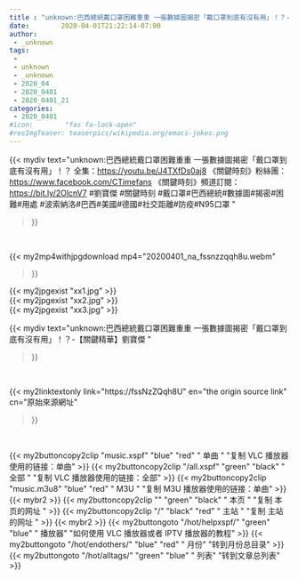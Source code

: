 ```yaml
---
title : "unknown:巴西總統戴口罩困難重重 一張數據圖揭密「戴口罩到底有沒有用」！？-【關鍵精華】劉寶傑 "
date:        2020-04-01T21:22:14-07:00
author:
 - _unknown
tags:
 - 
 - unknown
 - _unknown
 - 2020_04
 - 2020_0401
 - 2020_0401_21
categories:
 - 2020_0401
#icon:        "fas fa-lock-open"
#resImgTeaser: teaserpics/wikipedia.org/emacs-jokes.png
---
```







{{< mydiv text="unknown:巴西總統戴口罩困難重重 一張數據圖揭密「戴口罩到底有沒有用」！？ 全集：https://youtu.be/J4TXfDs0aj8  《關鍵時刻》粉絲團：https://www.facebook.com/CTimefans 《關鍵時刻》頻道訂閱：https://bit.ly/2OlcnV7  #劉寶傑 #關鍵時刻 #戴口罩#巴西總統#數據圖#揭密#困難#用處 #波索納洛#巴西#美國#德國#社交距離#防疫#N95口罩 "
>}}
<br>


{{< my2mp4withjpgdownload mp4="20200401_na_fssnzzqqh8u.webm"
>}}

{{< my2jpgexist "xx1.jpg" >}}<br>
{{< my2jpgexist "xx2.jpg" >}}<br>
{{< my2jpgexist "xx3.jpg" >}}<br>



{{< mydiv text="unknown:巴西總統戴口罩困難重重 一張數據圖揭密「戴口罩到底有沒有用」！？-【關鍵精華】劉寶傑 "
>}}
<br>

{{< my2linktextonly link="https://fssNzZQqh8U"
en="the origin source link" cn="原始來源網址"
>}}


<br>


{{< my2buttoncopy2clip "music.xspf"        "blue"   "red"    " 单曲 "  "复制 VLC 播放器使用的链接：单曲" >}} {{< my2buttoncopy2clip "/all.xspf"         "green"  "black"  " 全部 "  "复制 VLC 播放器使用的链接：全部" >}} {{< my2buttoncopy2clip "music.m3u8"        "blue"   "red"    " M3U  "    "复制 M3U 播放器使用的链接：单曲" >}} {{< mybr2 >}} {{< my2buttoncopy2clip ""                  "green"  "black"  " 本页 "    "复制 本页的网址 " >}} {{< my2buttoncopy2clip "/"                 "black"  "red"    " 主站 "    "复制 主站的网址 " >}} {{< mybr2 >}} {{< my2buttongoto      "/hot/helpxspf/"    "green"  "blue"   " 播放器" "如何使用 VLC 播放器或者 IPTV 播放器的教程" >}} {{< my2buttongoto      "/hot/endothers/"   "blue"   "red"    " 月份"   "转到月份总目录" >}} {{< my2buttongoto      "/hot/alltags/"     "green"  "blue"   " 列表"   "转到文章总列表" >}} 
